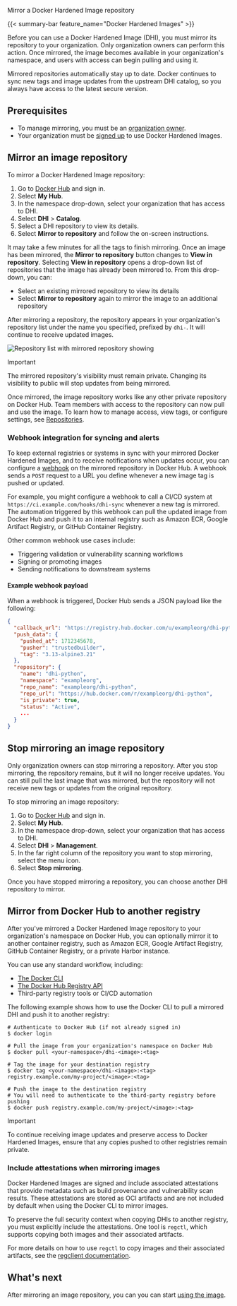 Mirror a Docker Hardened Image repository


{{< summary-bar feature_name="Docker Hardened Images" >}}

Before you can use a Docker Hardened Image (DHI), you must mirror its repository
to your organization. Only organization owners can perform this action. Once
mirrored, the image becomes available in your organization's namespace, and
users with access can begin pulling and using it.

Mirrored repositories automatically stay up to date. Docker continues to sync
new tags and image updates from the upstream DHI catalog, so you always have
access to the latest secure version.

## Prerequisites

- To manage mirroring, you must be an [organization owner](/admin/).
- Your organization must be [signed
  up](https://www.docker.com/products/hardened-images/#getstarted) to use
  Docker Hardened Images.

## Mirror an image repository

To mirror a Docker Hardened Image repository:

1. Go to [Docker Hub](https://hub.docker.com) and sign in.
2. Select **My Hub**.
3. In the namespace drop-down, select your organization that has access to DHI.
4. Select **DHI** > **Catalog**.
5. Select a DHI repository to view its details.
6. Select **Mirror to repository** and follow the on-screen instructions.


It may take a few minutes for all the tags to finish mirroring. Once an image
has been mirrored, the **Mirror to repository** button changes to **View in
repository**. Selecting **View in repository** opens a drop-down list of
repositories that the image has already been mirrored to. From this drop-down,
you can:

 - Select an existing mirrored repository to view its details
 - Select **Mirror to repository** again to mirror the image to an additional
   repository

After mirroring a repository, the repository appears in your organization's
repository list under the name you specified, prefixed by `dhi-`. It will
continue to receive updated images.

![Repository list with mirrored repository showing](../images/dhi-python-mirror.png)

> [!IMPORTANT]
>
> The mirrored repository's visibility must remain private. Changing its
> visibility to public will stop updates from being mirrored.

Once mirrored, the image repository works like any other private repository on
Docker Hub. Team members with access to the repository can now pull and use the
image. To learn how to manage access, view tags, or configure settings, see
[Repositories](/manuals/docker-hub/repos.md).

### Webhook integration for syncing and alerts

To keep external registries or systems in sync with your mirrored Docker
Hardened Images, and to receive notifications when updates occur, you can
configure a [webhook](/docker-hub/repos/manage/webhooks/) on the mirrored
repository in Docker Hub. A webhook sends a `POST` request to a URL you define
whenever a new image tag is pushed or updated.

For example, you might configure a webhook to call a CI/CD system at
`https://ci.example.com/hooks/dhi-sync` whenever a new tag is mirrored. The
automation triggered by this webhook can pull the updated image from Docker Hub
and push it to an internal registry such as Amazon ECR, Google Artifact
Registry, or GitHub Container Registry.

Other common webhook use cases include:

- Triggering validation or vulnerability scanning workflows
- Signing or promoting images
- Sending notifications to downstream systems

#### Example webhook payload

When a webhook is triggered, Docker Hub sends a JSON payload like the following:

```json
{
  "callback_url": "https://registry.hub.docker.com/u/exampleorg/dhi-python/hook/abc123/",
  "push_data": {
    "pushed_at": 1712345678,
    "pusher": "trustedbuilder",
    "tag": "3.13-alpine3.21"
  },
  "repository": {
    "name": "dhi-python",
    "namespace": "exampleorg",
    "repo_name": "exampleorg/dhi-python",
    "repo_url": "https://hub.docker.com/r/exampleorg/dhi-python",
    "is_private": true,
    "status": "Active",
    ...
  }
}
```

## Stop mirroring an image repository

Only organization owners can stop mirroring a repository. After you stop
mirroring, the repository remains, but it will
no longer receive updates. You can still pull the last image that was mirrored,
but the repository will not receive new tags or updates from the original
repository.

 To stop mirroring an image repository:

1. Go to [Docker Hub](https://hub.docker.com) and sign in.
2. Select **My Hub**.
3. In the namespace drop-down, select your organization that has access to DHI.
4. Select **DHI** > **Management**.
5. In the far right column of the repository you want to stop mirroring, select the menu icon.
6. Select **Stop mirroring**.

Once you have stopped mirroring a repository, you can choose another DHI
repository to mirror.

## Mirror from Docker Hub to another registry

After you've mirrored a Docker Hardened Image repository to your organization's
namespace on Docker Hub, you can optionally mirror it to another container
registry, such as Amazon ECR, Google Artifact Registry, GitHub Container
Registry, or a private Harbor instance.

You can use any standard workflow, including:

- [The Docker CLI](/reference/cli/docker/_index.md)
- [The Docker Hub Registry API](/reference/api/registry/latest/)
- Third-party registry tools or CI/CD automation

The following example shows how to use the Docker CLI to pull a mirrored DHI and
push it to another registry:

```console
# Authenticate to Docker Hub (if not already signed in)
$ docker login

# Pull the image from your organization's namespace on Docker Hub
$ docker pull <your-namespace>/dhi-<image>:<tag>

# Tag the image for your destination registry
$ docker tag <your-namespace>/dhi-<image>:<tag> registry.example.com/my-project/<image>:<tag>

# Push the image to the destination registry
# You will need to authenticate to the third-party registry before pushing
$ docker push registry.example.com/my-project/<image>:<tag>
```

> [!IMPORTANT]
>
> To continue receiving image updates and preserve access to Docker Hardened
> Images, ensure that any copies pushed to other registries remain private.

### Include attestations when mirroring images

Docker Hardened Images are signed and include associated attestations that
provide metadata such as build provenance and vulnerability scan results. These
attestations are stored as OCI artifacts and are not included by default when
using the Docker CLI to mirror images.

To preserve the full security context when copying DHIs to another registry, you
must explicitly include the attestations. One tool is `regctl`, which supports
copying both images and their associated artifacts.

For more details on how to use `regctl` to copy images and their associated
artifacts, see the [regclient
documentation](https://regclient.org/cli/regctl/image/copy/).

## What's next

After mirroring an image repository, you can you can start [using the
image](./use.md).